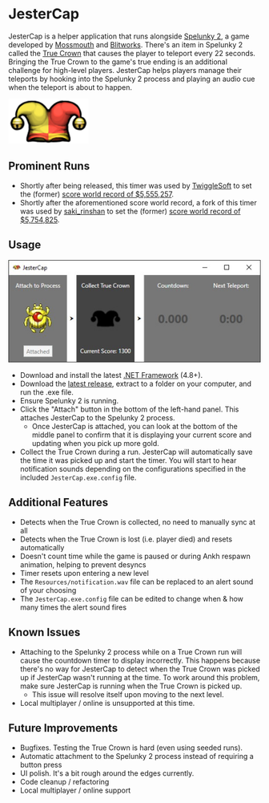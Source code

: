 # JesterCap
JesterCap is a helper application that runs alongside [Spelunky 2](https://store.steampowered.com/app/418530/Spelunky_2/), a game developed by [Mossmouth](http://mossmouth.com/) and [Blitworks](https://www.blitworks.com/). There's an item in Spelunky 2 called the [True Crown](https://spelunky.fandom.com/wiki/The_True_Crown) that causes the player to teleport every 22 seconds. Bringing the True Crown to the game's true ending is an additional challenge for high-level players. JesterCap helps players manage their teleports by hooking into the Spelunky 2 process and playing an audio cue when the teleport is about to happen.

![The True Crown](JesterCap/Resources/true_crown_icon.png "The True Crown from Spelunky 2")

## Prominent Runs
* Shortly after being released, this timer was used by [TwiggleSoft](https://www.twitch.tv/twigglesoft) to set the (former) [score world record of $5,555,257](https://www.youtube.com/watch?v=MiJ2ApdaDD4).
* Shortly after the aforementioned score world record, a fork of this timer was used by [saki_rinshan](https://www.twitch.tv/saki_rinshan) to set the (former) [score world record of $5,754,825](https://www.youtube.com/watch?v=Dr0d703jDaQ).

## Usage
![JesterCap UI](docs/screencap.jpg "JesterCap UI")
* Download and install the latest [.NET Framework](https://dotnet.microsoft.com/download/dotnet-framework/) (4.8+).
* Download the [latest release](https://github.com/crashb/jestercap/releases/), extract to a folder on your computer, and run the .exe file.
* Ensure Spelunky 2 is running.
* Click the "Attach" button in the bottom of the left-hand panel. This attaches JesterCap to the Spelunky 2 process.
  * Once JesterCap is attached, you can look at the bottom of the middle panel to confirm that it is displaying your current score and updating when you pick up more gold.
* Collect the True Crown during a run. JesterCap will automatically save the time it was picked up and start the timer. You will start to hear notification sounds depending on the configurations specified in the included `JesterCap.exe.config` file.

## Additional Features
* Detects when the True Crown is collected, no need to manually sync at all
* Detects when the True Crown is lost (i.e. player died) and resets automatically
* Doesn't count time while the game is paused or during Ankh respawn animation, helping to prevent desyncs
* Timer resets upon entering a new level
* The `Resources/notification.wav` file can be replaced to an alert sound of your choosing
* The `JesterCap.exe.config` file can be edited to change when & how many times the alert sound fires

## Known Issues
* Attaching to the Spelunky 2 process while on a True Crown run will cause the countdown timer to display incorrectly. This happens because there's no way for JesterCap to detect when the True Crown was picked up if JesterCap wasn't running at the time. To work around this problem, make sure JesterCap is running when the True Crown is picked up.
  * This issue will resolve itself upon moving to the next level.
* Local multiplayer / online is unsupported at this time.

## Future Improvements
* Bugfixes. Testing the True Crown is hard (even using seeded runs).
* Automatic attachment to the Spelunky 2 process instead of requiring a button press
* UI polish. It's a bit rough around the edges currently.
* Code cleanup / refactoring
* Local multiplayer / online support
